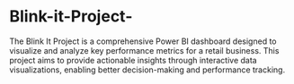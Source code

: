 # Blink-it-Project-
The Blink It Project is a comprehensive Power BI dashboard designed to visualize and analyze key performance metrics for a retail business. This project aims to provide actionable insights through interactive data visualizations, enabling better decision-making and performance tracking.
